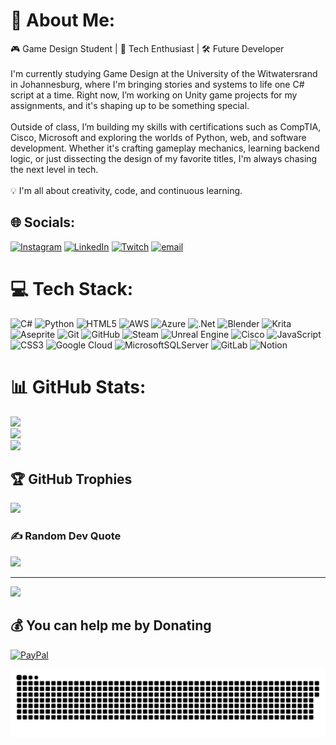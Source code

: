 # 💫 About Me:

🎮 Game Design Student | 🧠 Tech Enthusiast | 🛠️ Future Developer<br><br>I'm currently studying Game Design at the University of the Witwatersrand in Johannesburg, where I'm bringing stories and systems to life one C# script at a time. Right now, I’m working on Unity game projects for my assignments, and it's shaping up to be something special.<br><br>Outside of class, I’m building my skills with certifications such as CompTIA, Cisco, Microsoft and exploring the worlds of Python, web, and software development. Whether it's crafting gameplay mechanics, learning backend logic, or just dissecting the design of my favorite titles, I'm always chasing the next level in tech.<br><br>💡 I'm all about creativity, code, and continuous learning.

## 🌐 Socials:

[![Instagram](https://img.shields.io/badge/Instagram-%23E4405F.svg?logo=Instagram&logoColor=white)](https://instagram.com/phiwe.bhengu) [![LinkedIn](https://img.shields.io/badge/LinkedIn-%230077B5.svg?logo=linkedin&logoColor=white)](https://linkedin.com/in/www.linkedin.com/in/phiwe-bhengu-634361300) [![Twitch](https://img.shields.io/badge/Twitch-%239146FF.svg?logo=Twitch&logoColor=white)](https://twitch.tv/phiwebhengu) [![email](https://img.shields.io/badge/Email-D14836?logo=gmail&logoColor=white)](mailto:bhengu080104@gmail.com)

# 💻 Tech Stack:

![C#](https://img.shields.io/badge/c%23-%23239120.svg?style=flat&logo=csharp&logoColor=white) ![Python](https://img.shields.io/badge/python-3670A0?style=flat&logo=python&logoColor=ffdd54) ![HTML5](https://img.shields.io/badge/html5-%23E34F26.svg?style=flat&logo=html5&logoColor=white) ![AWS](https://img.shields.io/badge/AWS-%23FF9900.svg?style=flat&logo=amazon-aws&logoColor=white) ![Azure](https://img.shields.io/badge/azure-%230072C6.svg?style=flat&logo=microsoftazure&logoColor=white) ![.Net](https://img.shields.io/badge/.NET-5C2D91?style=flat&logo=.net&logoColor=white) ![Blender](https://img.shields.io/badge/blender-%23F5792A.svg?style=flat&logo=blender&logoColor=white) ![Krita](https://img.shields.io/badge/Krita-203759?style=flat&logo=krita&logoColor=EEF37B) ![Aseprite](https://img.shields.io/badge/Aseprite-FFFFFF?style=flat&logo=Aseprite&logoColor=#7D929E) ![Git](https://img.shields.io/badge/git-%23F05033.svg?style=flat&logo=git&logoColor=white) ![GitHub](https://img.shields.io/badge/github-%23121011.svg?style=flat&logo=github&logoColor=white) ![Steam](https://img.shields.io/badge/steam-%23000000.svg?style=flat&logo=steam&logoColor=white) ![Unreal Engine](https://img.shields.io/badge/unrealengine-%23313131.svg?style=flat&logo=unrealengine&logoColor=white) ![Cisco](https://img.shields.io/badge/cisco-%23049fd9.svg?style=flat&logo=cisco&logoColor=black) ![JavaScript](https://img.shields.io/badge/javascript-%23323330.svg?style=flat&logo=javascript&logoColor=%23F7DF1E) ![CSS3](https://img.shields.io/badge/css3-%231572B6.svg?style=flat&logo=css3&logoColor=white) ![Google Cloud](https://img.shields.io/badge/GoogleCloud-%234285F4.svg?style=flat&logo=google-cloud&logoColor=white) ![MicrosoftSQLServer](https://img.shields.io/badge/Microsoft%20SQL%20Server-CC2927?style=flat&logo=microsoft%20sql%20server&logoColor=white) ![GitLab](https://img.shields.io/badge/gitlab-%23181717.svg?style=flat&logo=gitlab&logoColor=white) ![Notion](https://img.shields.io/badge/Notion-%23000000.svg?style=flat&logo=notion&logoColor=white)

# 📊 GitHub Stats:

![](https://github-readme-stats.vercel.app/api?username=phiwebhengu&theme=dark&hide_border=false&include_all_commits=true&count_private=true)<br/>
![](https://nirzak-streak-stats.vercel.app/?user=phiwebhengu&theme=dark&hide_border=false)<br/>
![](https://github-readme-stats.vercel.app/api/top-langs/?username=phiwebhengu&theme=dark&hide_border=false&include_all_commits=true&count_private=true&layout=compact)

## 🏆 GitHub Trophies

![](https://github-profile-trophy.vercel.app/?username=phiwebhengu&theme=radical&no-frame=false&no-bg=true&margin-w=4)

### ✍️ Random Dev Quote

![](https://quotes-github-readme.vercel.app/api?type=horizontal&theme=radical)

---

[![](https://visitcount.itsvg.in/api?id=phiwebhengu&icon=0&color=0)](https://visitcount.itsvg.in)

## 💰 You can help me by Donating

[![PayPal](https://img.shields.io/badge/PayPal-00457C?style=for-the-badge&logo=paypal&logoColor=white)](https://paypal.me/paypal.me/phiwebhengu)

<!-- Proudly created with GPRM ( https://gprm.itsvg.in ) -->

<!-- Proudly created with GPRM ( https://gprm.itsvg.in ) -->

<picture>
  <source media="(prefers-color-scheme: dark)" srcset="https://raw.githubusercontent.com/phiwebhengu/phiwebhengu/output/github-snake-dark.svg" />
  <source media="(prefers-color-scheme: light)" srcset="https://raw.githubusercontent.com/phiwebhengu/phiwebhengu/output/github-snake.svg" />
  <img alt="github-snake" src="https://raw.githubusercontent.com/phiwebhengu/phiwebhengu/output/github-snake.svg" />
</picture>
